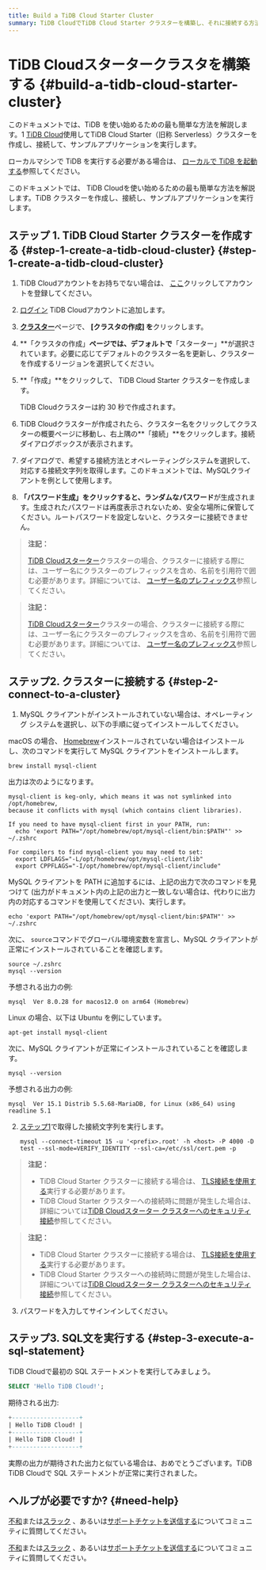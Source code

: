 ```yaml
---
title: Build a TiDB Cloud Starter Cluster
summary: TiDB CloudでTiDB Cloud Starter クラスターを構築し、それに接続する方法を学習します。
---
```


<!-- markdownlint-disable MD029 -->

# TiDB Cloudスタータークラスタを構築する {#build-a-tidb-cloud-starter-cluster}

<CustomContent platform="tidb">

このドキュメントでは、TiDB を使い始めるための最も簡単な方法を解説します。1 [TiDB Cloud](https://www.pingcap.com/tidb-cloud)使用してTiDB Cloud Starter（旧称 Serverless）クラスターを作成し、接続して、サンプルアプリケーションを実行します。

ローカルマシンで TiDB を実行する必要がある場合は、 [ローカルで TiDB を起動する](/quick-start-with-tidb.md)参照してください。

</CustomContent>

<CustomContent platform="tidb-cloud">

このドキュメントでは、 TiDB Cloudを使い始めるための最も簡単な方法を解説します。TiDB クラスターを作成し、接続し、サンプルアプリケーションを実行します。

</CustomContent>

## ステップ 1. TiDB Cloud Starter クラスターを作成する {#step-1-create-a-tidb-cloud-cluster} {#step-1-create-a-tidb-cloud-cluster}

1.  TiDB Cloudアカウントをお持ちでない場合は、 [ここ](https://tidbcloud.com/free-trial)クリックしてアカウントを登録してください。

2.  [ログイン](https://tidbcloud.com/) TiDB Cloudアカウントに追加します。

3.  [**クラスター**](https://tidbcloud.com/console/clusters)ページで、 **[クラスタの作成] を**クリックします。

4.  **「クラスタの作成」**ページでは、デフォルトで**「スターター」**が選択されています。必要に応じてデフォルトのクラスター名を更新し、クラスターを作成するリージョンを選択してください。

5.  **「作成」**をクリックして、 TiDB Cloud Starter クラスターを作成します。

    TiDB Cloudクラスターは約 30 秒で作成されます。

6.  TiDB Cloudクラスターが作成されたら、クラスター名をクリックしてクラスターの概要ページに移動し、右上隅の**「接続」**をクリックします。接続ダイアログボックスが表示されます。

7.  ダイアログで、希望する接続方法とオペレーティングシステムを選択して、対応する接続文字列を取得します。このドキュメントでは、MySQLクライアントを例として使用します。

8.  **「パスワード生成」をクリックすると、ランダムなパスワード**が生成されます。生成されたパスワードは再度表示されないため、安全な場所に保管してください。ルートパスワードを設定しないと、クラスターに接続できません。

<CustomContent platform="tidb">

> **注記：**
>
> [TiDB Cloudスターター](https://docs.pingcap.com/tidbcloud/select-cluster-tier#tidb-cloud-serverless)クラスターの場合、クラスターに接続する際には、ユーザー名にクラスターのプレフィックスを含め、名前を引用符で囲む必要があります。詳細については、 [ユーザー名のプレフィックス](https://docs.pingcap.com/tidbcloud/select-cluster-tier#user-name-prefix)参照してください。

</CustomContent>

<CustomContent platform="tidb-cloud">

> **注記：**
>
> [TiDB Cloudスターター](https://docs.pingcap.com/tidbcloud/select-cluster-tier#tidb-cloud-serverless)クラスターの場合、クラスターに接続する際には、ユーザー名にクラスターのプレフィックスを含め、名前を引用符で囲む必要があります。詳細については、 [ユーザー名のプレフィックス](/tidb-cloud/select-cluster-tier.md#user-name-prefix)参照してください。

</CustomContent>

## ステップ2. クラスターに接続する {#step-2-connect-to-a-cluster}

1.  MySQL クライアントがインストールされていない場合は、オペレーティング システムを選択し、以下の手順に従ってインストールしてください。

<SimpleTab>

<div label="macOS">

macOS の場合、 [Homebrew](https://brew.sh/index)インストールされていない場合はインストールし、次のコマンドを実行して MySQL クライアントをインストールします。

```shell
brew install mysql-client
```

出力は次のようになります。

    mysql-client is keg-only, which means it was not symlinked into /opt/homebrew,
    because it conflicts with mysql (which contains client libraries).

    If you need to have mysql-client first in your PATH, run:
      echo 'export PATH="/opt/homebrew/opt/mysql-client/bin:$PATH"' >> ~/.zshrc

    For compilers to find mysql-client you may need to set:
      export LDFLAGS="-L/opt/homebrew/opt/mysql-client/lib"
      export CPPFLAGS="-I/opt/homebrew/opt/mysql-client/include"

MySQL クライアントを PATH に追加するには、上記の出力で次のコマンドを見つけて (出力がドキュメント内の上記の出力と一致しない場合は、代わりに出力内の対応するコマンドを使用してください)、実行します。

```shell
echo 'export PATH="/opt/homebrew/opt/mysql-client/bin:$PATH"' >> ~/.zshrc
```

次に、 `source`コマンドでグローバル環境変数を宣言し、MySQL クライアントが正常にインストールされていることを確認します。

```shell
source ~/.zshrc
mysql --version
```

予想される出力の例:

    mysql  Ver 8.0.28 for macos12.0 on arm64 (Homebrew)

</div>

<div label="Linux">

Linux の場合、以下は Ubuntu を例にしています。

```shell
apt-get install mysql-client
```

次に、MySQL クライアントが正常にインストールされていることを確認します。

```shell
mysql --version
```

予想される出力の例:

    mysql  Ver 15.1 Distrib 5.5.68-MariaDB, for Linux (x86_64) using readline 5.1

</div>

</SimpleTab>

2.  [ステップ1](#step-1-create-a-tidb-cloud-cluster)で取得した接続文字列を実行します。

    ```shell
    mysql --connect-timeout 15 -u '<prefix>.root' -h <host> -P 4000 -D test --ssl-mode=VERIFY_IDENTITY --ssl-ca=/etc/ssl/cert.pem -p
    ```

<CustomContent platform="tidb">

> **注記：**
>
> -   TiDB Cloud Starter クラスターに接続する場合は、 [TLS接続を使用する](https://docs.pingcap.com/tidbcloud/secure-connections-to-serverless-clusters)実行する必要があります。
> -   TiDB Cloud Starter クラスターへの接続時に問題が発生した場合は、詳細については[TiDB Cloudスターター クラスターへのセキュリティ接続](https://docs.pingcap.com/tidbcloud/secure-connections-to-serverless-clusters)参照してください。

</CustomContent>

<CustomContent platform="tidb-cloud">

> **注記：**
>
> -   TiDB Cloud Starter クラスターに接続する場合は、 [TLS接続を使用する](/tidb-cloud/secure-connections-to-serverless-clusters.md)実行する必要があります。
> -   TiDB Cloud Starter クラスターへの接続時に問題が発生した場合は、詳細については[TiDB Cloudスターター クラスターへのセキュリティ接続](/tidb-cloud/secure-connections-to-serverless-clusters.md)参照してください。

</CustomContent>

3.  パスワードを入力してサインインしてください。

## ステップ3. SQL文を実行する {#step-3-execute-a-sql-statement}

TiDB Cloudで最初の SQL ステートメントを実行してみましょう。

```sql
SELECT 'Hello TiDB Cloud!';
```

期待される出力:

```sql
+-------------------+
| Hello TiDB Cloud! |
+-------------------+
| Hello TiDB Cloud! |
+-------------------+
```

実際の出力が期待された出力と似ている場合は、おめでとうございます。TiDB TiDB Cloudで SQL ステートメントが正常に実行されました。

## ヘルプが必要ですか? {#need-help}

<CustomContent platform="tidb">

[不和](https://discord.gg/DQZ2dy3cuc?utm_source=doc)または[スラック](https://slack.tidb.io/invite?team=tidb-community&#x26;channel=everyone&#x26;ref=pingcap-docs) 、あるいは[サポートチケットを送信する](/support.md)についてコミュニティに質問してください。

</CustomContent>

<CustomContent platform="tidb-cloud">

[不和](https://discord.gg/DQZ2dy3cuc?utm_source=doc)または[スラック](https://slack.tidb.io/invite?team=tidb-community&#x26;channel=everyone&#x26;ref=pingcap-docs) 、あるいは[サポートチケットを送信する](https://tidb.support.pingcap.com/)についてコミュニティに質問してください。

</CustomContent>
